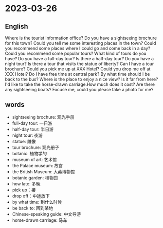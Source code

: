 # 2023-03-26

## English
Where is the tourist information office?
Do you have a sightseeing brochure for this town?
Could you tell me some interesting places in the town?
Could you recommend some places where I could go and come back in a day?
Could you recommend some popular tours?
What kind of tours do you have?
Do you have a full-day tour?
Is there a half-day tour?
Do you have a night tour?
Is there a tour that visits the statue of liberty?
Can I have a tour brochure?
Could you pick me up at XXX Hotel?
Could you drop me off at XXX Hotel?
Do I have free time at central park?
By what time should I be back to the bus?
Where is the place to enjoy a nice view?
Is it far from here?
I'd like to take the horse-drawn carriage.How much does it cost?
Are there any sightseeing boats?
Excuse me, could you please take a photo for me?






## words
* sightseeing brochure: 观光手册
* full-day tour: 一日游
* half-day tour: 半日游
* night tour: 夜游
* statue: 雕像
* tour brochure: 观光册子
* botanic: 植物学的
* museum of art: 艺术馆
* the Palace museum: 故宫
* the British Museum: 大英博物馆
* botanic garden: 植物园
* how late: 多晚
* pick up：接
* drop off：中途放下
* by what time: 到什么时候
* be back to: 回到某地
* Chinese-speaking guide: 中文导游
* horse-drawn carriage: 马车
